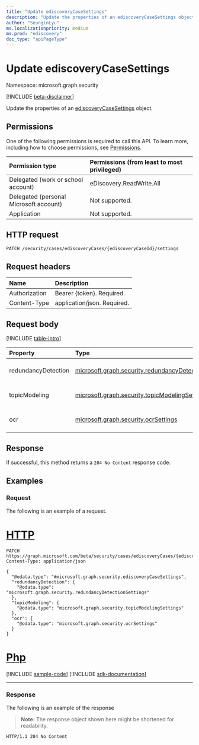 ```yaml
---
title: "Update ediscoveryCaseSettings"
description: "Update the properties of an ediscoveryCaseSettings object."
author: "SeunginLyu"
ms.localizationpriority: medium
ms.prod: "ediscovery"
doc_type: "apiPageType"
---
```


# Update ediscoveryCaseSettings
Namespace: microsoft.graph.security

[!INCLUDE [beta-disclaimer](../../includes/beta-disclaimer.md)]

Update the properties of an [ediscoveryCaseSettings](../resources/security-ediscoverycasesettings.md) object.

## Permissions
One of the following permissions is required to call this API. To learn more, including how to choose permissions, see [Permissions](/graph/permissions-reference).

|Permission type|Permissions (from least to most privileged)|
|:---|:---|
|Delegated (work or school account)|eDiscovery.ReadWrite.All|
|Delegated (personal Microsoft account)|Not supported.|
|Application|Not supported.|

## HTTP request

<!-- {
  "blockType": "ignored"
}
-->
``` http
PATCH /security/cases/ediscoveryCases/{ediscoveryCaseId}/settings
```

## Request headers
|Name|Description|
|:---|:---|
|Authorization|Bearer {token}. Required.|
|Content-Type|application/json. Required.|

## Request body
[!INCLUDE [table-intro](../../includes/update-property-table-intro.md)]


|Property|Type|Description|
|:---|:---|:---|
|redundancyDetection|[microsoft.graph.security.redundancyDetectionSettings](../resources/security-redundancydetectionsettings.md)|**TODO: Add Description** Optional.|
|topicModeling|[microsoft.graph.security.topicModelingSettings](../resources/security-topicmodelingsettings.md)|**TODO: Add Description** Optional.|
|ocr|[microsoft.graph.security.ocrSettings](../resources/security-ocrsettings.md)|**TODO: Add Description** Optional.|



## Response

If successful, this method returns a `204 No Content` response code.

## Examples

### Request
The following is an example of a request.

# [HTTP](#tab/http)
<!-- {
  "blockType": "request",
  "name": "update_ediscoverycasesettings"
}
-->
``` http
PATCH https://graph.microsoft.com/beta/security/cases/ediscoveryCases/{ediscoveryCaseId}/settings
Content-Type: application/json

{
  "@odata.type": "#microsoft.graph.security.ediscoveryCaseSettings",
  "redundancyDetection": {
    "@odata.type": "microsoft.graph.security.redundancyDetectionSettings"
  },
  "topicModeling": {
    "@odata.type": "microsoft.graph.security.topicModelingSettings"
  },
  "ocr": {
    "@odata.type": "microsoft.graph.security.ocrSettings"
  }
}
```

# [Php](#tab/php)
[!INCLUDE [sample-code](../includes/snippets/php/update-ediscoverycasesettings-php-snippets.md)]
[!INCLUDE [sdk-documentation](../includes/snippets/snippets-sdk-documentation-link.md)]

---



### Response
The following is an example of the response
>**Note:** The response object shown here might be shortened for readability.
<!-- {
  "blockType": "response",
  "truncated": true
}
-->
``` http
HTTP/1.1 204 No Content
```

